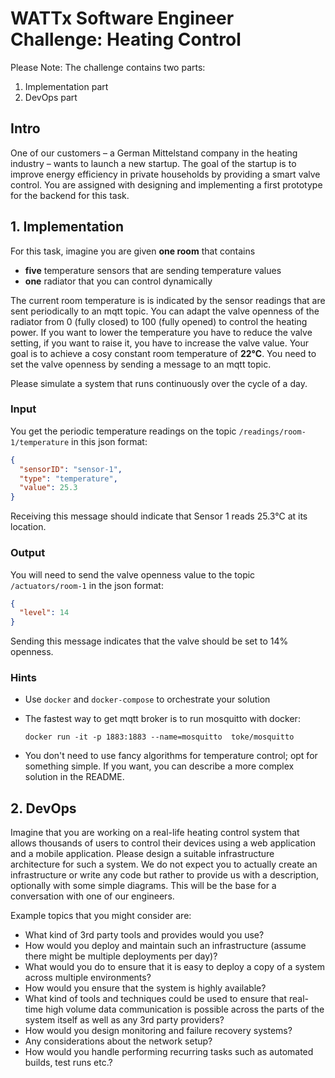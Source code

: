 
# WATTx Software Engineer Challenge: **Heating Control**

Please Note: The challenge contains two parts:

1. Implementation part
2. DevOps part

## Intro

One of our customers – a German Mittelstand company in the heating industry – wants to launch a new startup. The goal of the startup is to improve energy efficiency in private households by providing a smart valve control. You are assigned with designing and implementing a first prototype for the backend for this task.

## 1. Implementation

For this task, imagine you are given **one room** that contains

- **five** temperature sensors that are sending temperature values
- **one** radiator that you can control dynamically

The current room temperature is is indicated by the sensor readings that are sent periodically to an mqtt topic. You can adapt the valve openness of the radiator from 0 (fully closed) to 100 (fully opened) to control the heating power. If you want to lower the temperature you have to reduce the valve setting, if you want to raise it, you have to increase the valve value. Your goal is to achieve a cosy constant room temperature of **22°C**.
You need to set the valve openness by sending a message to an mqtt topic.

Please simulate a system that runs continuously over the cycle of a day.

### Input

You get the periodic temperature readings on the topic `/readings/room-1/temperature` in this json format:

```json
{
  "sensorID": "sensor-1",
  "type": "temperature",
  "value": 25.3
}
```

Receiving this message should indicate that Sensor 1 reads 25.3°C at its location.

### Output

You will need to send the valve openness value to the topic `/actuators/room-1` in the json format:

```json
{
  "level": 14
}
```

Sending this message indicates that the valve should be set to 14% openness.

### Hints

- Use `docker` and `docker-compose` to orchestrate your solution
- The fastest way to get mqtt broker is to run mosquitto with docker:

    ```
    docker run -it -p 1883:1883 --name=mosquitto  toke/mosquitto
    ```

- You don't need to use fancy algorithms for temperature control; opt for something simple. If you want, you can describe a more complex solution in the README.

## 2. DevOps

Imagine that you are working on a real-life heating control system that allows thousands of users to control their devices using a web application and a mobile application. Please design a suitable infrastructure architecture for such a system.
We do not expect you to actually create an infrastructure or write any code but rather to provide us with a description, optionally with some simple diagrams. This will be the base for a conversation with one of our engineers.

Example topics that you might consider are:

- What kind of 3rd party tools and provides would you use?
- How would you deploy and maintain such an infrastructure (assume there might be multiple deployments per day)?
- What would you do to ensure that it is easy to deploy a copy of a system across multiple environments?
- How would you ensure that the system is highly available?
- What kind of tools and techniques could be used to ensure that real-time high volume data communication is possible across the parts of the system itself as well as any 3rd party providers?
- How would you design monitoring and failure recovery systems?
- Any considerations about the network setup?
- How would you handle performing recurring tasks such as automated builds, test runs etc.?
